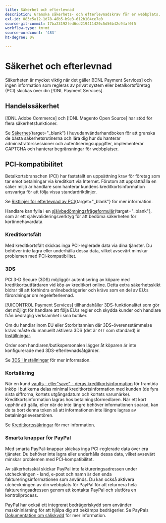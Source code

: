 ```yaml
---
title: Säkerhet och efterlevnad
description: Granska säkerhets- och efterlevnadskrav för er webbplats.
exl-id: 083c5a12-1d78-48b5-b9e3-612b104ce7e0
source-git-commit: 17ba23192fed6cd219411420c5d56b42c94af0f5
workflow-type: tm+mt
source-wordcount: '483'
ht-degree: 0%

---
```


# Säkerhet och efterlevnad

Säkerheten är mycket viktig när det gäller [!DNL Payment Services] och ingen information som regleras av privat system eller betalkortsföretag (PCI) skickas över din [!DNL Payment Services].

## Handelssäkerhet

[!DNL Adobe Commerce] och [!DNL Magento Open Source] har stöd för flera säkerhetsfunktioner.

Se [Säkerhet](https://docs.magento.com/user-guide/stores/security.html){target="_blank"} i huvudanvändarhandboken för att granska de bästa säkerhetsrutinerna och lära dig hur du hanterar administratörssessioner och autentiseringsuppgifter, implementerar CAPTCHA och hanterar begränsningar för webbplatser.

## PCI-kompatibilitet

Betalkortsbranschen (PCI) har fastställt en uppsättning krav för företag som tar emot betalningar via kreditkort via Internet. Förutom att upprätthålla en säker miljö är handlare som hanterar kundens kreditkortsinformation ansvariga för att följa vissa standardriktlinjer.

Se [Riktlinjer för efterlevnad av PCI](https://docs.magento.com/user-guide/stores/compliance-pci.html){target="_blank"} för mer information.

Handlare kan fylla i en [självbedömningsfrågeformulär](https://www.pcisecuritystandards.org/pci_security/completing_self_assessment){target="_blank"}, som är ett självvalideringsverktyg för att bedöma säkerheten för kortinnehavardata.

### Kreditkortsfält

Med kreditkortsfält skickas inga PCI-reglerade data via dina tjänster. Du behöver inte lagra eller underhålla dessa data, vilket avsevärt minskar problemen med PCI-kompatibilitet.

### 3DS

PCI 3-D Secure (3DS) möjliggör autentisering av köpare med kreditkortsutfärdaren vid köp av kreditkort online. Detta extra säkerhetsskikt bidrar till att förhindra onlinebedrägerier och krävs som en del av EU:s förordningar om regelefterlevnad.

[!UICONTROL Payment Services] tillhandahåller 3DS-funktionalitet som gör det möjligt för handlare att följa EU:s regler och skydda kunder och handlare från bedräglig verksamhet i sina butiker.

Om du handlar inom EU eller Storbritannien där 3DS-överensstämmelse krävs måste du manuellt aktivera 3DS (det är `Off` som standard) in [Inställningar](settings.md#credit-card-fields).

Order som handlaren/butikspersonalen lägger åt köparen är inte konfigurerade med 3DS-efterlevnadsåtgärder.

Se [3DS i Inställningar](settings.md#3ds) för mer information.

### Kortsäkring

När en kund [vaults - eller&quot;save&quot; - deras kreditkortsinformation](vaulting.md) för framtida inköp i butikerna delas minimal kreditkortsinformation med kunden (de fyra sista siffrorna, kortets utgångsdatum och kortets varumärke). Kreditkortsinformation lagras hos betalningsförmedlaren. När ett kort upphör att gälla, eller när de inte längre behöver informationen sparad, kan de ta bort denna token så att informationen inte längre lagras av betalningsleverantören.

Se [Kreditkortssäkringar](vaulting.md) för mer information.

### Smarta knappar för PayPal

Med smarta PayPal-knappar skickas inga PCI-reglerade data över era tjänster. Du behöver inte lagra eller underhålla dessa data, vilket avsevärt minskar problemen med PCI-kompatibilitet.

Av säkerhetsskäl skickar PayPal inte faktureringsadressen under utcheckningen - land, e-post och namn är den enda faktureringsinformationen som används. Du kan också aktivera utcheckningen av din webbplats för PayPal för att returnera hela faktureringsadressen genom att kontakta PayPal och slutföra en kontrollprocess.

PayPal har också ett integrerat bedrägeriskydd som använder maskininlärning för att hjälpa dig att bekämpa bedrägerier. Se PayPals [Dokumentation om säljskydd](https://www.paypal.com/us/webapps/mpp/security/seller-protection) för mer information.
